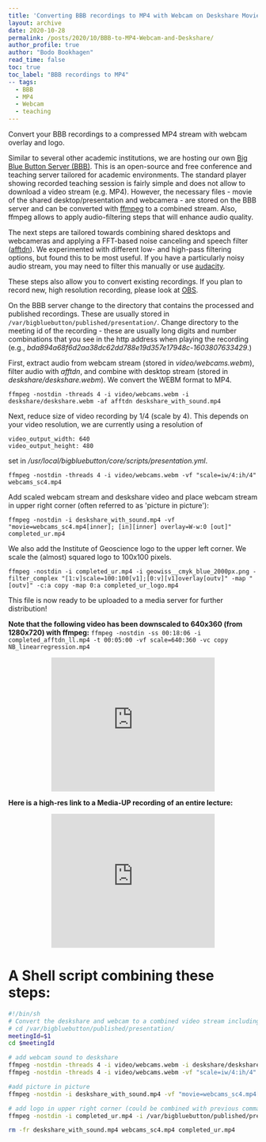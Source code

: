```yaml
---
title: 'Converting BBB recordings to MP4 with Webcam on Deskshare Movie'
layout: archive
date: 2020-10-28
permalink: /posts/2020/10/BBB-to-MP4-Webcam-and-Deskshare/
author_profile: true
author: "Bodo Bookhagen"
read_time: false
toc: true
toc_label: "BBB recordings to MP4"
-- tags:
  - BBB
  - MP4
  - Webcam
  - teaching
---
```

Convert your BBB recordings to a compressed MP4 stream with webcam overlay and logo.

Similar to several other academic institutions, we are hosting our own [Big Blue Button Server (BBB)](https://bigbluebutton.org/). This is an open-source and free conference and teaching server tailored for academic environments. The standard player showing recorded teaching session is fairly simple and does not allow to download a video stream (e.g. MP4). However, the necessary files - movie of the shared desktop/presentation and webcamera - are stored on the BBB server and can be converted with [ffmpeg](https://ffmpeg.org/) to a combined stream. Also, ffmpeg allows to apply audio-filtering steps that will enhance audio quality.

The next steps are tailored towards combining shared desktops and webcameras and applying a FFT-based noise canceling and speech filter ([afftdn](https://ffmpeg.org/ffmpeg-filters.html#afftdn)). We experimented with different low- and high-pass filtering options, but found this to be most useful. If you have a particularly noisy audio stream, you may need to filter this manually or use [audacity](https://www.audacityteam.org/).

These steps also allow you to convert existing recordings. If you plan to record new, high resolution recording, please look at [OBS](https://obsproject.com/).

On the BBB server change to the directory that contains the processed and published recordings. These are usually stored in `/var/bigbluebutton/published/presentation/`. Change directory to the meeting id of the recording - these are usually long digits and number combinations that you see in the http address when playing the recording (e.g., *bda894a68f6d2aa38dc62dd788e19d357e17948c-1603807633429*.)

First, extract audio from webcam stream (stored in *video/webcams.webm*), filter audio with *afftdn*, and combine with desktop stream (stored in *deskshare/deskshare.webm*). We convert the WEBM format to MP4.
```
ffmpeg -nostdin -threads 4 -i video/webcams.webm -i deskshare/deskshare.webm -af afftdn deskshare_with_sound.mp4
```

Next, reduce size of video recording by 1/4 (scale by 4). This depends on your video resolution, we are currently using a resolution of
```
video_output_width: 640
video_output_height: 480
```
set in */usr/local/bigbluebutton/core/scripts/presentation.yml*.

```
ffmpeg -nostdin -threads 4 -i video/webcams.webm -vf "scale=iw/4:ih/4" webcams_sc4.mp4
```

Add scaled webcam stream and deskshare video and place webcam stream in upper right corner (often referred to as 'picture in picture'):
```
ffmpeg -nostdin -i deskshare_with_sound.mp4 -vf "movie=webcams_sc4.mp4[inner]; [in][inner] overlay=W-w:0 [out]" completed_ur.mp4
```

We also add the Institute of Geoscience logo to the upper left corner. We scale the (almost) squared logo to 100x100 pixels.
```
ffmpeg -nostdin -i completed_ur.mp4 -i geowiss__cmyk_blue_2000px.png -filter_complex "[1:v]scale=100:100[v1];[0:v][v1]overlay[outv]" -map "[outv]" -c:a copy -map 0:a completed_ur_logo.mp4
```

This file is now ready to be uploaded to a media server for further distribution!

**Note that the following video has been downscaled to 640x360 (from 1280x720) with ffmpeg:**
`ffmpeg -nostdin -ss 00:18:06 -i completed_afftdn_ll.mp4 -t 00:05:00 -vf scale=640:360 -vc copy NB_linearregression.mp4`

<div style="text-align:center;">
<iframe width="330" height="270" src="https://github.com/UP-RS-ESP/up-rs-esp.github.io/raw/master/_posts/mp4/NB_linearregression.mp4" type="video/mp4" width="320" height="180" frameborder="0" scrolling="no"  allowfullscreen></iframe>
</iframe>
</div>


**Here is a high-res link to a Media-UP recording of an entire lecture:**
<div style="text-align:center;">
<iframe width="330" height="270" src="https://mediaup.uni-potsdam.de/player?autostart=n&videoId=djJACa1J&captions=y&chapterId=0" frameborder="0" scrolling="no"  allowfullscreen></iframe>
</iframe>
</div>

# A Shell script combining these steps:
```bash
#!/bin/sh
# Convert the deskshare and webcam to a combined video stream including logo
# cd /var/bigbluebutton/published/presentation/
meetingId=$1
cd $meetingId

# add webcam sound to deskshare
ffmpeg -nostdin -threads 4 -i video/webcams.webm -i deskshare/deskshare.webm -af afftdn deskshare_with_sound.mp4
ffmpeg -nostdin -threads 4 -i video/webcams.webm -vf "scale=iw/4:ih/4" webcams_sc4.mp4

#add picture in picture
ffmpeg -nostdin -i deskshare_with_sound.mp4 -vf "movie=webcams_sc4.mp4[inner]; [in][inner] overlay=W-w:0 [out]" completed_ur.mp4

# add logo in upper right corner (could be combined with previous command)
ffmpeg -nostdin -i completed_ur.mp4 -i /var/bigbluebutton/published/presentation/geowiss__cmyk_blue_2000px.png -filter_complex "[1:v]scale=100:100[v1];[0:v][v1]overlay[outv]" -map "[outv]" -c:a copy -map 0:a completed_afftdn_ll.mp4

rm -fr deskshare_with_sound.mp4 webcams_sc4.mp4 completed_ur.mp4
```
